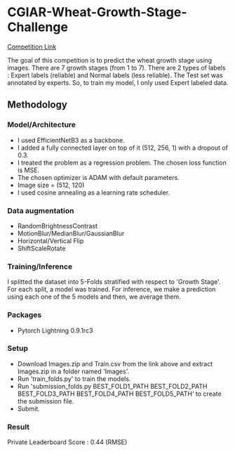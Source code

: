 # CGIAR-Wheat-Growth-Stage-Challenge

[Competition Link](https://zindi.africa/competitions/cgiar-wheat-growth-stage-challenge)

The goal of this competition is to predict the wheat growth stage using images. There are 7 growth stages (from 1 to 7). There are 2 types of labels : Expert labels (reliable) and Normal labels (less reliable). The Test set was annotated by experts. So, to train my model, I only used Expert labeled data.

## Methodology
### Model/Architecture
* I used EfficientNetB3 as a backbone.
* I added a fully connected layer on top of it (512, 256, 1) with a dropout of 0.3.
* I treated the problem as a regression problem. The chosen loss function is MSE.
* The chosen optimizer is ADAM with default parameters. 
* Image size = (512, 120)
* I used cosine annealing as a learning rate scheduler.

### Data augmentation
- RandomBrightnessContrast
- MotionBlur/MedianBlur/GaussianBlur
- Horizontal/Vertical Flip
- ShiftScaleRotate

### Training/Inference
I splitted the dataset into 5-Folds stratified with respect to 'Growth Stage'. For each split, a model was trained. For inference, we make a prediction using each one of the 5 models and then, we average them.

### Packages
- Pytorch Lightning 0.9.1rc3

### Setup
- Download Images.zip and Train.csv from the link above and extract Images.zip in a folder named 'Images'.
- Run 'train_folds.py' to train the models.
- Run 'submission_folds.py BEST_FOLD1_PATH BEST_FOLD2_PATH BEST_FOLD3_PATH BEST_FOLD4_PATH BEST_FOLD5_PATH' to create the submission file.
- Submit.

### Result
Private Leaderboard Score : 0.44 (RMSE)
